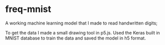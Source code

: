 # freq-mnist
A working machine learning model that I made to read handwritten digits;

To get the data I made a small drawing tool in p5.js. Used the Keras built in MNIST database to train the data and saved the model in h5 format.
